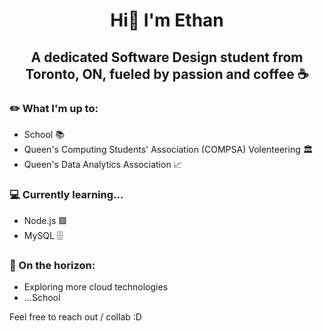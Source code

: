 # <p align="center">Hi👋  I'm Ethan</p>
## <p align="center">A dedicated Software Design student from Toronto, ON, fueled by passion and coffee ☕</p>

### ✏️ What I'm up to:

* School 📚
* Queen's Computing Students' Association (COMPSA) Volenteering 🏛
* Queen's Data Analytics Association 📈
  
### 💻 Currently learning...

* Node.js 🟩
* MySQL 🗄️

### 🔭 On the horizon:

* Exploring more cloud technologies 
* ...School


Feel free to reach out / collab :D 
